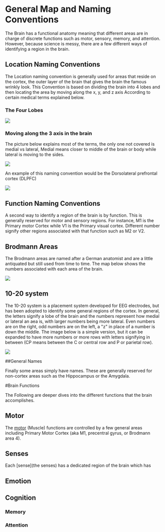 # General Map and Naming Conventions

The Brain has a functional anatomy meaning that different areas are in charge of discrete functions such as motor, sensory, memory, and attention.  However, because science is messy, there are a few different ways of identifying a region in the brain.

## Location Naming Conventions

The Location naming convention is generally used for areas that reside on the cortex, the outer layer of the brain that gives the brain the famous wrinkly look.  This Convention is based on dividing the brain into 4 lobes and then locating the area by moving along the x, y, and z axis According to certain medical terms explained below.

### The Four Lobes

![](http://i.ytimg.com/vi/MfFB7Jqti_E/maxresdefault.jpg)

### Moving along the 3 axis in the brain

The picture below explains most of the terms, the only one not covered is medial vs lateral, Medial means closer to middle of the brain or body while lateral is moving to the sides.

![](https://qph.is.quoracdn.net/main-qimg-da410df9908e24ddfe0abb7061684841?convert_to_webp=true)

An example of this naming convention would be the Dorsolateral prefrontal cortex (DLPFC)

![](http://www.shockmd.com/wp-content/dorsolateral-prefrontal-cortex1.jpg) 

## Function Naming Conventions

A second way to identify a region of the brain is by function.  This is generally reserved for motor and sensory regions.  For instance, M1 is the Primary motor Cortex while V1 is the Primary visual cortex.  Different number signify other regions associated with that function such as M2 or V2.

## Brodmann Areas

The Brodmann areas are named after a German anatomist and are a little antiquated but still used from time to time.  The map below shows the numbers associated with each area of the brain.

![](http://www.brain-maps.com/gehirn/brodmann_areale.jpg)

## 10-20 system

The 10-20 system is a placement system developed for EEG electrodes, but has been adopted to identify some general regions of the cortex.  In general, the letters signify a lobe of the brain and the numbers represent how medial or lateral an aea is, with larger numbers being more lateral.  Even numbers are on the right, odd numbers are on the left, a "z" in place of a number is down the middle. The image below is a simple version, but it can be expanded to have more numbers or more rows with letters signifying in between (CP means between the C or central row and P or parietal row).

![](http://www.nrsign.com/wp-content/uploads/2014/03/10-20_system_for_EEG.png)

##General Names

Finally some areas simply have names.  These are generally reserved for non-cortex areas such as the Hippocampus or the Amygdala.

#Brain Functions

The Following are deeper dives into the different functions that the brain accomplishes.

## Motor

The [motor](Motor) (Muscle) functions are controlled by a few general areas including Primary Motor Cortex (aka M1, precentral gyrus, or Brodmann area 4).  

## Senses

Each [sense](the senses) has a dedicated region of the brain which has  

## Emotion

## Cognition

### Memory

### Attention